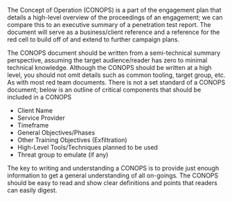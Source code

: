 The Concept of Operation (CONOPS) is a part of the engagement plan that details a high-level overview of the proceedings of an engagement; we can compare this to an executive summary of a penetration test report. The document will serve as a business/client reference and a reference for the red cell to build off of and extend to further campaign plans.

The CONOPS document should be written from a semi-technical summary perspective, assuming the target audience/reader has zero to minimal technical knowledge. Although the CONOPS should be written at a high level, you should not omit details such as common tooling, target group, etc. As with most red team documents. There is not a set standard of a CONOPS document; below is an outline of critical components that should be included in a CONOPS

- Client Name
- Service Provider
- Timeframe
- General Objectives/Phases
- Other Training Objectives (Exfiltration)
- High-Level Tools/Techniques planned to be used
- Threat group to emulate (if any)

The key to writing and understanding a CONOPS is to provide just enough information to get a general understanding of all on-goings. The CONOPS should be easy to read and show clear definitions and points that readers can easily digest.
